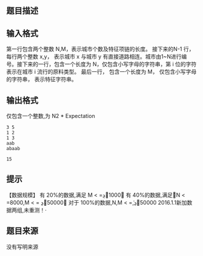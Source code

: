 


## 题目描述
## 输入格式
第一行包含两个整数 N,M，表示城市个数及特征项链的长度。 接下来的N-1 行， 每行两个整数 x,y， 表示城市 x 与城市 y 有直接道路相连。城市由1~N进行编号。接下来的一行，包含一个长度为 N，仅包含小写字母的字符串，第 i 位的字符表示在城市 i 流行的原料类型。 最后一行， 包含一个长度为 M， 仅包含小写字母的字符串， 表示特征字符串。
## 输出格式
仅包含一个整数,为 N2 * Expectation

```input1
3 5 
1 2 
1 3 
aab 
abaab  

```

```output1
15 
```

## 提示
【数据规模】 有 20%的数据,满足 M < =ܯ൑1000； 有 40%的数据,满足ܰ൑N < =8000,M < = ܯ൑50000； 对于 100%的数据,N,M < =ܰ,ܯ൑50000
2016.1.1新加数据两组,未重测！·
## 题目来源
没有写明来源



